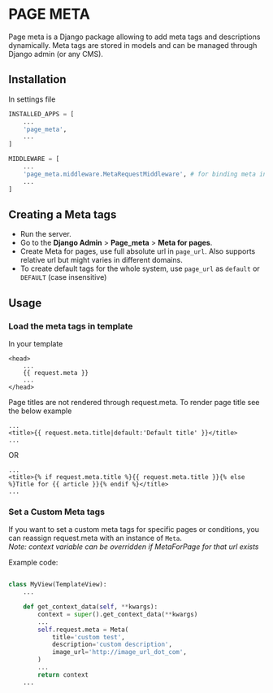 # PAGE META
Page meta is a Django package allowing to add meta tags and descriptions dynamically. Meta tags are stored in models and can be managed through Django admin (or any CMS).

## Installation

In settings file
```python
INSTALLED_APPS = [
    ...
    'page_meta',
    ...
]

MIDDLEWARE = [
    ...
    'page_meta.middleware.MetaRequestMiddleware', # for binding meta into the request
    ...
]
```

## Creating a Meta tags
- Run the server. 
- Go to the **Django Admin** > **Page_meta** > **Meta for pages**.
- Create Meta for pages, use full absolute url in `page_url`. Also supports relative url but might varies in different domains.
- To create default tags for the whole system, use `page_url` as `default` or `DEFAULT` (case insensitive)


## Usage

### Load the meta tags in template

In your template
```DjangoHTML
<head>
    ...
    {{ request.meta }}
    ...
</head>
```

Page titles are not rendered through request.meta. To render page title see the below example
```DjangoHTML
...
<title>{{ request.meta.title|default:'Default title' }}</title>
...
```
OR
```DjangoHTML
...
<title>{% if request.meta.title %}{{ request.meta.title }}{% else %}Title for {{ article }}{% endif %}</title>
...
```


### Set a Custom Meta tags
If you want to set a custom meta tags for specific pages or conditions, you can reassign request.meta with an instance of `Meta`.  
_Note: context variable can be overridden if MetaForPage for that url exists_

Example code:
```python

class MyView(TemplateView):
    ...

    def get_context_data(self, **kwargs):
        context = super().get_context_data(**kwargs)
        ...
        self.request.meta = Meta(
            title='custom test',
            description='custom description',
            image_url='http://image_url_dot_com',
        )
        ...
        return context
    ...

```